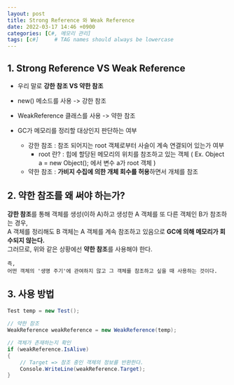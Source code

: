 ```yaml
---
layout: post
title: Strong Reference 와 Weak Reference
date: 2022-03-17 14:46 +0900
categories: [C#, 메모리 관리]
tags: [c#]     # TAG names should always be lowercase
---
```


## 1. Strong Reference VS Weak Reference
* 우리 말로 **강한 참조 VS 약한 참조**

* new() 메소드를 사용 -> 강한 참조

* WeakReference 클래스를 사용 -> 약한 참조

* GC가 메모리를 정리할 대상인지 판단하는 여부
   * 강한 참조 : 참조 되어지는 root 객체로부터 사슬이 계속 연결되어 있는가 여부
     * root 란? : 힙에 할당된 메모리의 위치를 참조하고 있는 객체 ( Ex. Object a = new Object(); 에서 변수 a가 root 객체 )
   * 약한 참조 : **가비지 수집에 의한 개체 회수를 허용**하면서 개체를 참조

## 2. 약한 참조를 왜 써야 하는가?

**강한 참조**를 통해 객체를 생성(이하 A)하고 생성한 A 객체를 또 다른 객체인 B가 참조하는 경우,  
A 객체를 정리해도 B 객체는 A 객체를 계속 참조하고 있음으로 **GC에 의해 메모리가 회수되지 않는다.**  
그러므로, 위와 같은 상황에선 **약한 참조**를 사용해야 한다.

```
즉,
어떤 객체의 '생명 주기'에 관여하지 않고 그 객체를 참조하고 싶을 때 사용하는 것이다.
```
  

## 3. 사용 방법

```cs
Test temp = new Test();
  
// 약한 참조
WeakReference weakReference = new WeakReference(temp);

// 객체가 존재하는지 확인
if (weakReference.IsAlive)
{
    // Target => 참조 중인 객체의 정보를 반환한다.
    Console.WriteLine(weakReference.Target);
}
  ```
